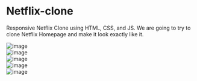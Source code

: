 # Netflix-clone
Responsive Netflix Clone using HTML, CSS, and JS. We are going to try to clone Netflix Homepage and make it look exactly like it.

![image](https://github.com/Sanjeetsahu29/Netflix-clone/assets/108270460/217e2134-07b0-419a-8754-25c3f9b7363c)\
![image](https://github.com/Sanjeetsahu29/Netflix-clone/assets/108270460/abbf8062-e3b2-43db-a7fd-3339b5f62e1e)\
![image](https://github.com/Sanjeetsahu29/Netflix-clone/assets/108270460/8fbebe76-c0b2-434b-9d17-87562699a59b)\
![image](https://github.com/Sanjeetsahu29/Netflix-clone/assets/108270460/014d37c5-c846-4236-9541-e0701b766e7f)\
![image](https://github.com/Sanjeetsahu29/Netflix-clone/assets/108270460/d5584628-ba5b-41c0-80f4-7c964d8869b3)




